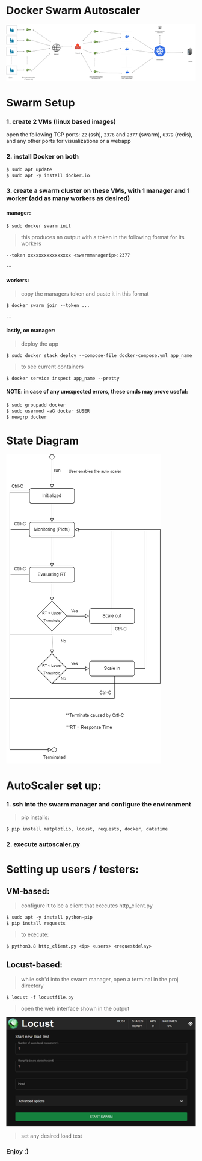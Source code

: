# Docker Swarm Autoscaler

![Alt text](Images/HighLevelArchitecture.png)

# Swarm Setup
### 1. create 2 VMs (linux based images)
open the following TCP ports: ```22``` (ssh), ```2376``` and ```2377``` (swarm), ```6379``` (redis), and any other ports for visualizations or a webapp
### 2. install Docker on both
```
$ sudo apt update
$ sudo apt -y install docker.io
```
### 3. create a swarm cluster on these VMs, with 1 manager and 1 worker (add as many workers as desired)
#### manager:        
```
$ sudo docker swarm init
```
> this produces an output with a token in the following format for its workers
```
--token xxxxxxxxxxxxxxxx <swarmmanagerip>:2377
```
--
#### workers:
> copy the managers token and paste it in this format
```
$ docker swarm join --token ...
```
--
#### lastly, on manager:
> deploy the app
```
$ sudo docker stack deploy --compose-file docker-compose.yml app_name
```
> to see current containers
```
$ docker service inspect app_name --pretty
```


#### NOTE: in case of any unexpected errors, these cmds may prove useful:
```
$ sudo groupadd docker
$ sudo usermod -aG docker $USER
$ newgrp docker
```

# State Diagram

![Alt text](Images/StateDiagram.png)


# AutoScaler set up:
### 1. ssh into the swarm manager and configure the environment
> pip installs:
```
$ pip install matplotlib, locust, requests, docker, datetime
```
### 2. execute autoscaler.py



# Setting up users / testers:

## VM-based:
> configure it to be a client that executes http_client.py
```
$ sudo apt -y install python-pip
$ pip install requests
```
> to execute:
```
$ python3.8 http_client.py <ip> <users> <requestdelay>
```

## Locust-based:
> while ssh'd into the swarm manager, open a terminal in the proj directory
```
$ locust -f locustfile.py
```
> open the web interface shown in the output

![Alt text](Images/locustUI.png)
> set any desired load test


### Enjoy :)

